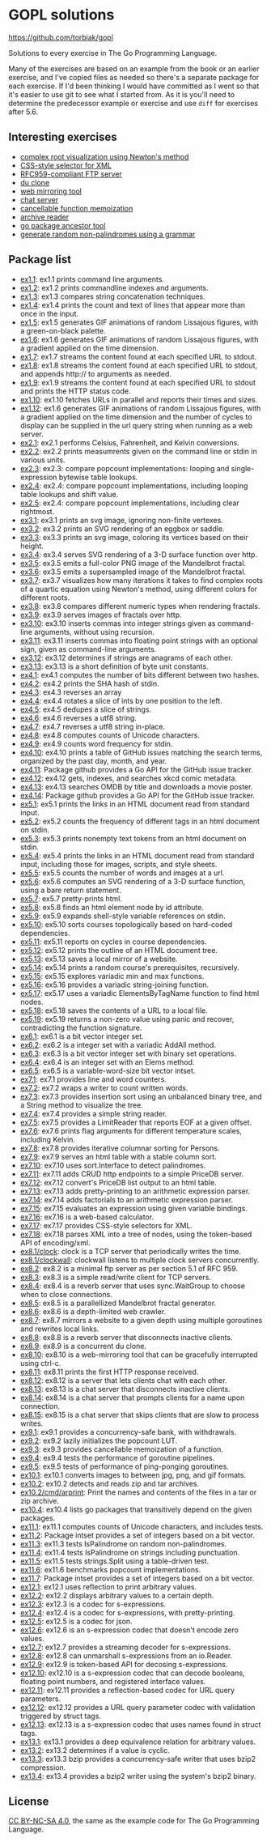 # GOPL solutions

https://github.com/torbiak/gopl

Solutions to every exercise in The Go Programming Language.

Many of the exercises are based on an example from the book or an earlier exercise, and I've copied files as needed so there's a separate package for each exercise. If I'd been thinking I would have committed as I went so that it's easier to use git to see what I started from. As it is you'll need to determine the predecessor example or exercise and use `diff` for exercises after 5.6.

## Interesting exercises

* [complex root visualization using Newton's method](ex3.7/main.go)
* [CSS-style selector for XML](ex7.17/main.go)
* [RFC959-compliant FTP server](ex8.2/ftpd.go)
* [du clone](ex8.9/main.go)
* [web mirroring tool](ex8.10/mirror.go)
* [chat server](ex8.15/chat.go)
* [cancellable function memoization](ex9.3/memo.go)
* [archive reader](ex10.2/arprint.go)
* [go package ancestor tool](ex10.4/ancestors.go)
* [generate random non-palindromes using a grammar](ex11.3/palindrome_test.go)

## Package list

* [ex1.1](ex1.1): ex1.1 prints command line arguments.
* [ex1.2](ex1.2): ex1.2 prints commandline indexes and arguments.
* [ex1.3](ex1.3): ex1.3 compares string concatenation techniques.
* [ex1.4](ex1.4): ex1.4 prints the count and text of lines that appear more than once in the input.
* [ex1.5](ex1.5): ex1.5 generates GIF animations of random Lissajous figures, with a green-on-black palette.
* [ex1.6](ex1.6): ex1.6 generates GIF animations of random Lissajous figures, with a gradient applied on the time dimension.
* [ex1.7](ex1.7): ex1.7 streams the content found at each specified URL to stdout.
* [ex1.8](ex1.8): ex1.8 streams the content found at each specified URL to stdout, and appends http:// to arguments as needed.
* [ex1.9](ex1.9): ex1.9 streams the content found at each specified URL to stdout and prints the HTTP status code.
* [ex1.10](ex1.10): ex1.10 fetches URLs in parallel and reports their times and sizes.
* [ex1.12](ex1.12): ex1.6 generates GIF animations of random Lissajous figures, with a gradient applied on the time dimension and the number of cycles to display can be supplied in the url query string when running as a web server.
* [ex2.1](ex2.1): ex2.1 performs Celsius, Fahrenheit, and Kelvin conversions.
* [ex2.2](ex2.2): ex2.2 prints measumrents given on the command line or stdin in various units.
* [ex2.3](ex2.3): ex2.3: compare popcount implementations: looping and single-expression bytewise table lookups.
* [ex2.4](ex2.4): ex2.4: compare popcount implementations, including looping table lookups and shift value.
* [ex2.5](ex2.5): ex2.4: compare popcount implementations, including clear rightmost.
* [ex3.1](ex3.1): ex3.1 prints an svg image, ignoring non-finite vertexes.
* [ex3.2](ex3.2): ex3.2 prints an SVG rendering of an eggbox or saddle.
* [ex3.3](ex3.3): ex3.3 prints an svg image, coloring its vertices based on their height.
* [ex3.4](ex3.4): ex3.4 serves SVG rendering of a 3-D surface function over http.
* [ex3.5](ex3.5): ex3.5 emits a full-color PNG image of the Mandelbrot fractal.
* [ex3.6](ex3.6): ex3.5 emits a supersampled image of the Mandelbrot fractal.
* [ex3.7](ex3.7): ex3.7 visualizes how many iterations it takes to find complex roots of a quartic equation using Newton's method, using different colors for different roots.
* [ex3.8](ex3.8): ex3.8 compares different numeric types when rendering fractals.
* [ex3.9](ex3.9): ex3.9 serves images of fractals over http.
* [ex3.10](ex3.10): ex3.10 inserts commas into integer strings given as command-line arguments, without using recursion.
* [ex3.11](ex3.11): ex3.11 inserts commas into floating point strings with an optional sign, given as command-line arguments.
* [ex3.12](ex3.12): ex3.12 determines if strings are anagrams of each other.
* [ex3.13](ex3.13): ex3.13 is a short definition of byte unit constants.
* [ex4.1](ex4.1): ex4.1 computes the number of bits different between two hashes.
* [ex4.2](ex4.2): ex4.2 prints the SHA hash of stdin.
* [ex4.3](ex4.3): ex4.3 reverses an array
* [ex4.4](ex4.4): ex4.4 rotates a slice of ints by one position to the left.
* [ex4.5](ex4.5): ex4.5 dedupes a slice of strings.
* [ex4.6](ex4.6): ex4.6 reverses a utf8 string.
* [ex4.7](ex4.7): ex4.7 reverses a utf8 string in-place.
* [ex4.8](ex4.8): ex4.8 computes counts of Unicode characters.
* [ex4.9](ex4.9): ex4.9 counts word frequency for stdin.
* [ex4.10](ex4.10): ex4.10 prints a table of GitHub issues matching the search terms, organized by the past day, month, and year.
* [ex4.11](ex4.11): Package github provides a Go API for the GitHub issue tracker.
* [ex4.12](ex4.12): ex4.12 gets, indexes, and searches xkcd comic metadata.
* [ex4.13](ex4.13): ex4.13 searches OMDB by title and downloads a movie poster.
* [ex4.14](ex4.14): Package github provides a Go API for the GitHub issue tracker.
* [ex5.1](ex5.1): ex5.1 prints the links in an HTML document read from standard input.
* [ex5.2](ex5.2): ex5.2 counts the frequency of different tags in an html document on stdin.
* [ex5.3](ex5.3): ex5.3 prints nonempty text tokens from an html document on stdin.
* [ex5.4](ex5.4): ex5.4 prints the links in an HTML document read from standard input, including those for images, scripts, and style sheets.
* [ex5.5](ex5.5): ex5.5 counts the number of words and images at a url.
* [ex5.6](ex5.6): ex5.6 computes an SVG rendering of a 3-D surface function, using a bare return statement.
* [ex5.7](ex5.7): ex5.7 pretty-prints html.
* [ex5.8](ex5.8): ex5.8 finds an html element node by id attribute.
* [ex5.9](ex5.9): ex5.9 expands shell-style variable references on stdin.
* [ex5.10](ex5.10): ex5.10 sorts courses topologically based on hard-coded dependencies.
* [ex5.11](ex5.11): ex5.11 reports on cycles in course dependencies.
* [ex5.12](ex5.12): ex5.12 prints the outline of an HTML document tree.
* [ex5.13](ex5.13): ex5.13 saves a local mirror of a website.
* [ex5.14](ex5.14): ex5.14 prints a random course's prerequisites, recursively.
* [ex5.15](ex5.15): ex5.15 explores variadic min and max functions.
* [ex5.16](ex5.16): ex5.16 provides a variadic string-joining function.
* [ex5.17](ex5.17): ex5.17 uses a variadic ElementsByTagName function to find html nodes.
* [ex5.18](ex5.18): ex5.18 saves the contents of a URL to a local file.
* [ex5.19](ex5.19): ex5.19 returns a non-zero value using panic and recover, contradicting the function signature.
* [ex6.1](ex6.1): ex6.1 is a bit vector integer set.
* [ex6.2](ex6.2): ex6.2 is a integer set with a variadic AddAll method.
* [ex6.3](ex6.3): ex6.3 is a bit vector integer set with binary set operations.
* [ex6.4](ex6.4): ex6.4 is an integer set with an Elems method.
* [ex6.5](ex6.5): ex6.5 is a variable-word-size bit vector intset.
* [ex7.1](ex7.1): ex7.1 provides line and word counters.
* [ex7.2](ex7.2): ex7.2 wraps a writer to count written words.
* [ex7.3](ex7.3): ex7.3 provides insertion sort using an unbalanced binary tree, and a String method to visualize the tree.
* [ex7.4](ex7.4): ex7.4 provides a simple string reader.
* [ex7.5](ex7.5): ex7.5 provides a LimitReader that reports EOF at a given offset.
* [ex7.6](ex7.6): ex7.6 prints flag arguments for different temperature scales, including Kelvin.
* [ex7.8](ex7.8): ex7.8 provides iterative columnar sorting for Persons.
* [ex7.9](ex7.9): ex7.9 serves an html table with a stable column sort.
* [ex7.10](ex7.10): ex7.10 uses sort.Interface to detect palindromes.
* [ex7.11](ex7.11): ex7.11 adds CRUD http endpoints to a simple PriceDB server.
* [ex7.12](ex7.12): ex7.12 convert's PriceDB list output to an html table.
* [ex7.13](ex7.13): ex7.13 adds pretty-printing to an arithmetic expression parser.
* [ex7.14](ex7.14): ex7.14 adds factorials to an arithmetic expression parser.
* [ex7.15](ex7.15): ex7.15 evaluates an expression using given variable bindings.
* [ex7.16](ex7.16): ex7.16 is a web-based calculator.
* [ex7.17](ex7.17): ex7.17 provides CSS-style selectors for XML.
* [ex7.18](ex7.18): ex7.18 parses XML into a tree of nodes, using the token-based API of encoding/xml.
* [ex8.1/clock](ex8.1/clock): clock is a TCP server that periodically writes the time.
* [ex8.1/clockwall](ex8.1/clockwall): clockwall listens to multiple clock servers concurrently.
* [ex8.2](ex8.2): ex8.2 is a minimal ftp server as per section 5.1 of RFC 959.
* [ex8.3](ex8.3): ex8.3 is a simple read/write client for TCP servers.
* [ex8.4](ex8.4): ex8.4 is a reverb server that uses sync.WaitGroup to choose when to close connections.
* [ex8.5](ex8.5): ex8.5 is a parallellized Mandelbrot fractal generator.
* [ex8.6](ex8.6): ex8.6 is a depth-limited web crawler.
* [ex8.7](ex8.7): ex8.7 mirrors a website to a given depth using multiple goroutines and rewrites local links.
* [ex8.8](ex8.8): ex8.8 is a reverb server that disconnects inactive clients.
* [ex8.9](ex8.9): ex8.9 is a concurrent du clone.
* [ex8.10](ex8.10): ex8.10 is a web-mirroring tool that can be gracefully interrupted using ctrl-c.
* [ex8.11](ex8.11): ex8.11 prints the first HTTP response received.
* [ex8.12](ex8.12): ex8.12 is a server that lets clients chat with each other.
* [ex8.13](ex8.13): ex8.13 is a chat server that disconnects inactive clients.
* [ex8.14](ex8.14): ex8.14 is a chat server that prompts clients for a name upon connection.
* [ex8.15](ex8.15): ex8.15 is a chat server that skips clients that are slow to process writes.
* [ex9.1](ex9.1): ex9.1 provides a concurrency-safe bank, with withdrawals.
* [ex9.2](ex9.2): ex9.2 lazily initializes the popcount LUT.
* [ex9.3](ex9.3): ex9.3 provides cancellable memoization of a function.
* [ex9.4](ex9.4): ex9.4 tests the performance of goroutine pipelines.
* [ex9.5](ex9.5): ex9.5 tests of performance of ping-ponging goroutines.
* [ex10.1](ex10.1): ex10.1 converts images to between jpg, png, and gif formats.
* [ex10.2](ex10.2): ex10.2 detects and reads zip and tar archives.
* [ex10.2/cmd/arprint](ex10.2/cmd/arprint): Print the names and contents of the files in a tar or zip archive.
* [ex10.4](ex10.4): ex10.4 lists go packages that transitively depend on the given packages.
* [ex11.1](ex11.1): ex11.1 computes counts of Unicode characters, and includes tests.
* [ex11.2](ex11.2): Package intset provides a set of integers based on a bit vector.
* [ex11.3](ex11.3): ex11.3 tests IsPalindrome on random non-palindromes.
* [ex11.4](ex11.4): ex11.4 tests IsPalindrome on strings including punctuation.
* [ex11.5](ex11.5): ex11.5 tests strings.Split using a table-driven test.
* [ex11.6](ex11.6): ex11.6 benchmarks popcount implementations.
* [ex11.7](ex11.7): Package intset provides a set of integers based on a bit vector.
* [ex12.1](ex12.1): ex12.1 uses reflection to print arbitrary values.
* [ex12.2](ex12.2): ex12.2 displays arbitrary values to a certain depth.
* [ex12.3](ex12.3): ex12.3 is a codec for s-expressions.
* [ex12.4](ex12.4): ex12.4 is a codec for s-expressions, with pretty-printing.
* [ex12.5](ex12.5): ex12.5 is a codec for json.
* [ex12.6](ex12.6): ex12.6 is an s-expression codec that doesn't encode zero values.
* [ex12.7](ex12.7): ex12.7 provides a streaming decoder for s-expressions.
* [ex12.8](ex12.8): ex12.8 can unmarshall s-expressions from an io.Reader.
* [ex12.9](ex12.9): ex12.9 is token-based API for decosing s-expressions.
* [ex12.10](ex12.10): ex12.10 is a s-expression codec that can decode booleans, floating point numbers, and registered interface values.
* [ex12.11](ex12.11): ex12.11 provides a reflection-based codec for URL query parameters.
* [ex12.12](ex12.12): ex12.12 provides a URL query parameter codec with validation triggered by struct tags.
* [ex12.13](ex12.13): ex12.13 is a s-expression codec that uses names found in struct tags.
* [ex13.1](ex13.1): ex13.1 provides a deep equivalence relation for arbitrary values.
* [ex13.2](ex13.2): ex13.2 determines if a value is cyclic.
* [ex13.3](ex13.3): ex13.3 bzip provides a concurrency-safe writer that uses bzip2 compression.
* [ex13.4](ex13.4): ex13.4 provides a bzip2 writer using the system's bzip2 binary.

## License

[CC BY-NC-SA 4.0](http://creativecommons.org/licenses/by-nc-sa/4.0/), the same as the example code for The Go Programming Language.
